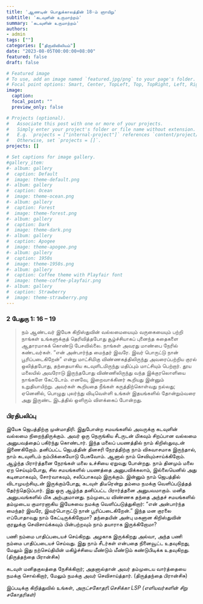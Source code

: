 ```yaml
---
title: 'ஆணடின் பொதுக்காலத்தின் 18-ம் ஞாயிறு'
subtitle: 'கடவுளின் உருமாற்றம்'
summary: 'கடவுளின் உருமாற்றம்'
authors:
- admin
tags: [""]
categories: ["திருவிவிலியம்"]
date: "2023-08-05T00:00:00+08:00"
featured: false
draft: false

# Featured image
# To use, add an image named `featured.jpg/png` to your page's folder.
# Focal point options: Smart, Center, TopLeft, Top, TopRight, Left, Right, BottomLeft, Bottom, BottomRight
image:
  caption:
  focal_point: ""
  preview_only: false

# Projects (optional).
#   Associate this post with one or more of your projects.
#   Simply enter your project's folder or file name without extension.
#   E.g. `projects = ["internal-project"]` references `content/project/deep-learning/index.md`.
#   Otherwise, set `projects = []`.
projects: []

# Set captions for image gallery.
#gallery_item:
#- album: gallery
#  caption: Default
#  image: theme-default.png
#- album: gallery
#  caption: Ocean
#  image: theme-ocean.png
#- album: gallery
#  caption: Forest
#  image: theme-forest.png
#- album: gallery
#  caption: Dark
#  image: theme-dark.png
#- album: gallery
#  caption: Apogee
#  image: theme-apogee.png
#- album: gallery
#  caption: 1950s
#  image: theme-1950s.png
#- album: gallery
#  caption: Coffee theme with Playfair font
#  image: theme-coffee-playfair.png
#- album: gallery
#  caption: Strawberry
#  image: theme-strawberry.png
---
```

### 2 பேதுரு 1: 16 – 19
> நம் ஆண்டவர் இயேசு கிறிஸ்துவின் வல்லமையையும் வருகையையும் பற்றி நாங்கள் உங்களுக்குத் தெரிவித்தபோது சூழ்ச்சியாகப் புனைந்த கதைகளை ஆதாரமாகக் கொண்டு பேசவில்லை. நாங்கள் அவரது மாண்பை நேரில் கண்டவர்கள். “என் அன்பார்ந்த மைந்தர் இவரே. இவர் பொருட்டு நான் பூரிப்படைகிறேன்” என்று மாட்சிமிகு விண்ணகத்திலிருந்து அவரைப்பற்றிய குரல் ஒலித்தபோது, தந்தையாகிய கடவுளிடமிருந்து மதிப்பும் மாட்சியும் பெற்றார். தூய மலையில் அவரோடு இருந்தபோது விண்ணிலிருந்து வந்த இக்குரலொளியை நாங்களே கேட்டோம். எனவே, இறைவாக்கினர் கூறியது இன்னும் உறுதியாயிற்று. அவர்கள் கூறியதை நீங்கள் கருத்திற்கொள்வது நல்லது; ஏனெனில், பொழுது புலர்ந்து விடிவெள்ளி உங்கள் இதயங்களில் தோன்றும்வரை அது இருண்ட இடத்தில் ஒளிரும் விளக்கைப் போன்றது.

### பிரதிபலிப்பு
இயேசு ஜெபத்திற்கு முன்மாதிரி. இதுபோன்ற சமயங்களில் அவருக்கு கடவுளின் வல்லமை நிறைந்திருக்கும். அவர் ஒரு நெருங்கிய சீடருடன் மிகவும் சிறப்பான வல்லமை அனுபவத்தைப் பகிர்ந்து கொண்டார். இந்த மலைப் பயணத்தில் நாம் கிறிஸ்துவுடன் இணைகிறோம். தனிப்பட்ட ஜெபத்தின் தினசரி நேரத்திற்கு நாம் விசுவாசமாக இருந்தால், நாம் கடவுளிடம் நம்பிக்கையோடு பேசுவோம். ஆனால் நாம் செவியும்சாய்க்கிறோம். ஆழ்ந்த பிரார்த்தனை நேரங்கள் மலை உச்சியை ஏறுவது போன்றது. நாம் தினமும் மலை ஏற செய்யும்போது, ​​சில சமயங்களில் பயணத்தை அனுபவிக்கலாம், இல்லையெனில் அது கடினமாகவும், சோர்வாகவும், சலிப்பாகவும் இருக்கும். இன்னும் நாம் ஜெபத்தில் விடாமுயற்சியுடன் இருக்கும்போது, ​​கடவுள் திடீரென்று தம்மை நமக்கு வெளிப்படுத்தத் தேர்ந்தெடுப்பார். இது ஒரு ஆழ்ந்த தனிப்பட்ட பிரார்த்தனை அனுபவமாகும். மனித அனுபவங்களில் மிக அற்புதமானது. நம்முடைய விண்ணக தந்தை அந்தச் சமயங்களில் தம்முடைய குமாரனாகிய இயேசுவை நமக்கு வெளிப்படுத்துகிறார்: “என் அன்பார்ந்த மைந்தர் இவரே, இவர்பொருட்டு நான் பூரிப்படைகிறேன்.” இந்த மன குரலை எப்போதாவது நாம் கேட்டிருக்கிறோமா? தந்தையின் அன்பு மகனான கிறிஸ்துவின் குரலுக்கு செவிசாய்க்கவும் பின்பற்றவும் நாம் தயாராக இருக்கிறோமா?

பணி நம்மை பாதிப்படையச் செய்கிறது. அழகாக இருக்கிறது அல்வா, அந்த பணி நம்மை பாதிப்படையச் செய்வது. இது நாம் சீடர்கள் என்பதை நினைவூட்ட உதவுகிறது, மேலும் இது நற்செய்தியின் மகிழ்ச்சியை மீண்டும் மீண்டும் கண்டுபிடிக்க உதவுகிறது. (திருத்தந்தை பிரான்சிசு)

கடவுள் மனிதகுலத்தை நேசிக்கிறார்; அதனால்தான் அவர் தம்முடைய வார்த்தையை நமக்கு சொல்கிறார், மேலும் நமக்கு அவர் செவிசாய்த்தார். (திருத்தந்தை பிரான்சிசு)

இப்படிக்கு கிறித்துவில் உங்கள்,
_அருட்சகோதரி.செசிக்கா LSP (எளியவர்களின் சிறு சகோதரிகள்)_
